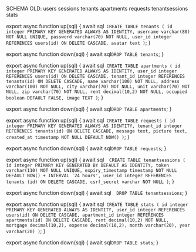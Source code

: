 SCHEMA OLD:
users
sessions
tenants
apartments
requests
tenantsessions
stats

export async function up(sql) {
await sql`
  CREATE TABLE tenants (
    id integer PRIMARY KEY GENERATED ALWAYS AS IDENTITY,
    username varchar(80) NOT NULL UNIQUE,
    password varchar(70) NOT NULL,
    user_id integer REFERENCES users(id) ON DELETE CASCADE,
    avatar text
  )`;
}

export async function down(sql) {
await sql`DROP TABLE tenants`;
}

export async function up(sql) {
await sql`
  CREATE TABLE apartments (
    id integer PRIMARY KEY GENERATED ALWAYS AS IDENTITY,
    user_id integer REFERENCES users(id) ON DELETE CASCADE,
    tenant_id integer REFERENCES tenants(id) ON DELETE CASCADE,
    name varchar(100) NOT NULL,
    address varchar(100) NOT NULL,
    city varchar(70) NOT NULL,
    unit varchar(70) NOT NULL,
    zip varchar(70) NOT NULL,
    rent decimal(10,2) NOT NULL,
    occupied boolean DEFAULT FALSE,
    image TEXT
  )`;
}

export async function down(sql) {
await sql`DROP TABLE apartments`;
}

export async function up(sql) {
await sql`
  CREATE TABLE requests (
    id integer PRIMARY KEY GENERATED ALWAYS AS IDENTITY,
    tenant_id integer REFERENCES tenants(id) ON DELETE CASCADE,
    message text,
    picture text,
    created_at timestamp NOT NULL DEFAULT NOW()
  )`;
}

export async function down(sql) {
await sql`DROP TABLE requests`;
}

export async function up(sql) {
await sql`  CREATE TABLE tenantsessions (
      id integer PRIMARY KEY GENERATED BY DEFAULT AS IDENTITY,
      token varchar(110) NOT NULL UNIQUE,
      expiry_timestamp timestamp NOT NULL DEFAULT NOW() + INTERVAL '24 hours',
			user_id integer REFERENCES tenants (id) ON DELETE CASCADE,
      csrf_secret varchar NOT NULL
  )`;
}

export async function down(sql) {
await sql`  DROP TABLE tenantsessions`;
}

export async function up(sql) {
await sql`
  CREATE TABLE stats (
    id integer PRIMARY KEY GENERATED ALWAYS AS IDENTITY,
    user_id integer REFERENCES users(id) ON DELETE CASCADE,
    apartment_id integer REFERENCES apartments(id) ON DELETE CASCADE,
    rent decimal(10,2) NOT NULL,
    mortgage decimal(10,2),
    expense decimal(10,2),
    month varchar(20),
    year varchar(20)
  )`;
}

export async function down(sql) {
await sql`DROP TABLE stats`;
}
